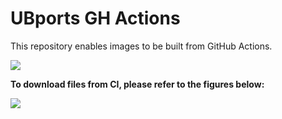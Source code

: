 # UBports GH Actions
This repository enables images to be built from GitHub Actions.

![](https://github.com/ubports-santoni/ubports-ci/workflows/Build%20System%20Image/badge.svg)

**To download files from CI, please refer to the figures below:**

![](https://github.com/ubports-santoni/ubports-ci/raw/master/images/Screenshot_20200114_024916.png)
